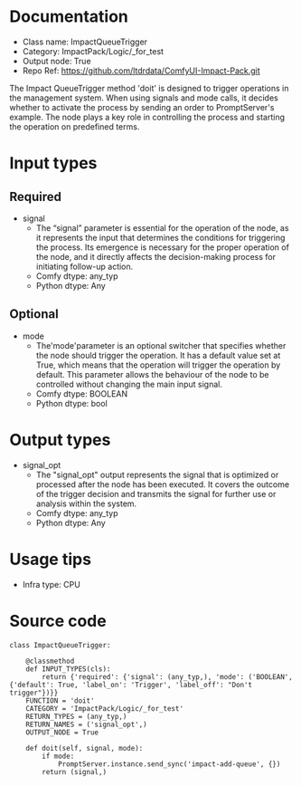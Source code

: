 # Documentation
- Class name: ImpactQueueTrigger
- Category: ImpactPack/Logic/_for_test
- Output node: True
- Repo Ref: https://github.com/ltdrdata/ComfyUI-Impact-Pack.git

The Impact QueueTrigger method 'doit' is designed to trigger operations in the management system. When using signals and mode calls, it decides whether to activate the process by sending an order to PromptServer's example. The node plays a key role in controlling the process and starting the operation on predefined terms.

# Input types
## Required
- signal
    - The “signal” parameter is essential for the operation of the node, as it represents the input that determines the conditions for triggering the process. Its emergence is necessary for the proper operation of the node, and it directly affects the decision-making process for initiating follow-up action.
    - Comfy dtype: any_typ
    - Python dtype: Any
## Optional
- mode
    - The'mode'parameter is an optional switcher that specifies whether the node should trigger the operation. It has a default value set at True, which means that the operation will trigger the operation by default. This parameter allows the behaviour of the node to be controlled without changing the main input signal.
    - Comfy dtype: BOOLEAN
    - Python dtype: bool

# Output types
- signal_opt
    - The "signal_opt" output represents the signal that is optimized or processed after the node has been executed. It covers the outcome of the trigger decision and transmits the signal for further use or analysis within the system.
    - Comfy dtype: any_typ
    - Python dtype: Any

# Usage tips
- Infra type: CPU

# Source code
```
class ImpactQueueTrigger:

    @classmethod
    def INPUT_TYPES(cls):
        return {'required': {'signal': (any_typ,), 'mode': ('BOOLEAN', {'default': True, 'label_on': 'Trigger', 'label_off': "Don't trigger"})}}
    FUNCTION = 'doit'
    CATEGORY = 'ImpactPack/Logic/_for_test'
    RETURN_TYPES = (any_typ,)
    RETURN_NAMES = ('signal_opt',)
    OUTPUT_NODE = True

    def doit(self, signal, mode):
        if mode:
            PromptServer.instance.send_sync('impact-add-queue', {})
        return (signal,)
```